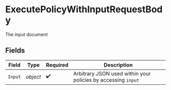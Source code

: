 # ExecutePolicyWithInputRequestBody

The input document


## Fields

| Field                                                         | Type                                                          | Required                                                      | Description                                                   |
| ------------------------------------------------------------- | ------------------------------------------------------------- | ------------------------------------------------------------- | ------------------------------------------------------------- |
| `Input`                                                       | *object*                                                      | :heavy_check_mark:                                            | Arbitrary JSON used within your policies by accessing `input` |
